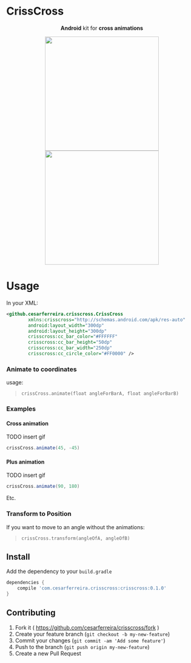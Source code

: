 # CrissCross
<p align="center">
<strong>Android</strong> kit for <strong>cross animations</strong>
</p>
<p align="center">
<img src="https://raw.github.com/cesarferreira/CrissCross/master/extras/minus_cross.gif?raw=true" width="300px" />
<img src="https://raw.github.com/cesarferreira/CrissCross/master/extras/minus_cross.gif?raw=true" width="300px" />
</p>

# Usage

In your XML:
```xml
<github.cesarferreira.crisscross.CrissCross
        xmlns:crisscross="http://schemas.android.com/apk/res-auto"
        android:layout_width="300dp"
        android:layout_height="300dp"
        crisscross:cc_bar_color="#FFFFFF"
        crisscross:cc_bar_height="50dp"
        crisscross:cc_bar_width="250dp"
        crisscross:cc_circle_color="#FF0000" />
```


### Animate to coordinates

usage:

> `crissCross.animate(float angleForBarA, float angleForBarB)`

### Examples

#### Cross animation
TODO insert gif

```java
crissCross.animate(45, -45)
```


#### Plus animation
TODO insert gif

```java
crissCross.animate(90, 180)
```

Etc.

### Transform to Position
If you want to move to an angle without the animations:
> `crissCross.transform(angleOfA, angleOfB)`

## Install

Add the dependency to your `build.gradle`
```groovy
dependencies {
    compile 'com.cesarferreira.crisscross:crisscross:0.1.0'
}
```

## Contributing

1. Fork it ( https://github.com/cesarferreira/crisscross/fork )
2. Create your feature branch (`git checkout -b my-new-feature`)
3. Commit your changes (`git commit -am 'Add some feature'`)
4. Push to the branch (`git push origin my-new-feature`)
5. Create a new Pull Request
